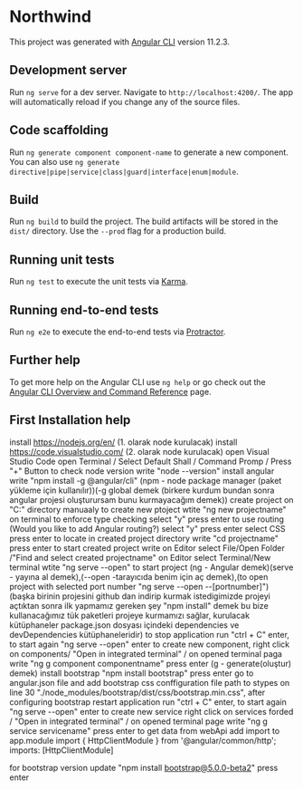 # Northwind

This project was generated with [Angular CLI](https://github.com/angular/angular-cli) version 11.2.3.

## Development server

Run `ng serve` for a dev server. Navigate to `http://localhost:4200/`. The app will automatically reload if you change any of the source files.

## Code scaffolding

Run `ng generate component component-name` to generate a new component. You can also use `ng generate directive|pipe|service|class|guard|interface|enum|module`.

## Build

Run `ng build` to build the project. The build artifacts will be stored in the `dist/` directory. Use the `--prod` flag for a production build.

## Running unit tests

Run `ng test` to execute the unit tests via [Karma](https://karma-runner.github.io).

## Running end-to-end tests

Run `ng e2e` to execute the end-to-end tests via [Protractor](http://www.protractortest.org/).

## Further help

To get more help on the Angular CLI use `ng help` or go check out the [Angular CLI Overview and Command Reference](https://angular.io/cli) page.

## First Installation help
install https://nodejs.org/en/   	(1. olarak node kurulacak)
install https://code.visualstudio.com/  (2. olarak node kurulacak)
open Visual Studio Code
open Terminal / Select Default Shall / Command Promp / Press "+" Button
to check node version write "node --version"
install angular write "npm install -g @angular/cli"   (npm - node package manager (paket yükleme için kullanılır))(-g global demek (birkere kurdum bundan sonra angular projesi oluşturursam bunu kurmayacağım demek))
create project on "C:" directory manuaaly
to create new ptoject wtite "ng new projectname" on terminal
to enforce type checking select "y" press enter
to use routing (Would you like to add Angular routing?) select "y" press enter
select CSS press enter
to locate in created project directory write "cd projectname" press enter
to start created project write on Editor select File/Open Folder /"Find and select created projectname"
on Editor select Terminal/New terminal
wtite "ng serve --open" to start project (ng - Angular demek)(serve - yayına al demek),(--open -tarayıcıda benim için aç demek),(to open project with selected port number "ng serve --open --[portnumber]")
(başka birinin projesini github dan indirip kurmak istedigimizde projeyi açtıktan sonra ilk yapmamız gereken şey "npm install" demek bu bize kullanacağımız tük paketleri projeye kurmamızı sağlar, kurulacak kütüphaneler package.json dosyası içindeki dependencies ve devDependencies kütüphaneleridir)
to stop application run "ctrl + C" enter, to start again "ng serve --open" enter
to create new component, right click on components/ "Open in integrated terminal" /
on opened terminal paga write "ng g component componentname" press enter (g - generate(oluştur) demek)
install bootstrap "npm install bootstrap" press enter
go to angular.json file and add bootstrap css conffiguration file path to stypes on line 30 "./node_modules/bootstrap/dist/css/bootstrap.min.css",
after configuring bootstrap restart application run "ctrl + C" enter, to start again "ng serve --open" enter
to create new service right click on services forded / "Open in integrated terminal" /
on opened terminal page write "ng g service servicename" press enter
to get data from webApi add import to app.module
	import { HttpClientModule } from '@angular/common/http';
	imports: [HttpClientModule]

for bootstrap version update "npm install bootstrap@5.0.0-beta2" press enter

